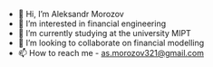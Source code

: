 - 👋 Hi, I’m Aleksandr Morozov 
- 👀 I’m interested in financial engineering
- 🌱 I’m currently studying at the university MIPT 
- 💞️ I’m looking to collaborate on financial modelling
- 📫 How to reach me - as.morozov321@gmail.com

<!---
AleksandrMorozov123/AleksandrMorozov123 is a ✨ special ✨ repository because its `README.md` (this file) appears on your GitHub profile.
You can click the Preview link to take a look at your changes.
--->
